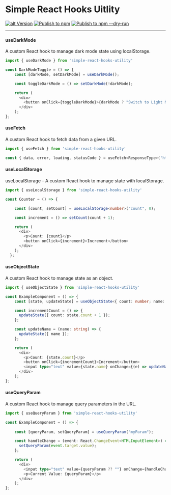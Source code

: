 # Simple React Hooks Uitlity

[![alt Version](https://img.shields.io/npm/v/simple-react-hooks-utility?color=blue)](https://www.npmjs.com/package/simple-react-hooks-utility) [![Publish to npm](https://github.com/ajaxer-org/simple-react-hooks/actions/workflows/publish.yml/badge.svg)](https://github.com/ajaxer-org/simple-react-hooks/actions/workflows/publish.yml) [![Publish to npm --dry-run](https://github.com/ajaxer-org/simple-react-hooks/actions/workflows/publish-dry-run.yml/badge.svg)](https://github.com/ajaxer-org/simple-react-hooks/actions/workflows/publish-dry-run.yml)

---

#### useDarkMode
A custom React hook to manage dark mode state using localStorage.

``` typescript
import { useDarkMode } from 'simple-react-hooks-utility'

const DarkModeToggle = () => {
    const [darkMode, setDarkMode] = useDarkMode();

    const toggleDarkMode = () => setDarkMode(!darkMode);

    return (
      <div>
        <button onClick={toggleDarkMode}>{darkMode ? "Switch to Light Mode" : "Switch to Dark Mode"}</button>
      </div>
    );
};
```



#### useFetch
A custom React hook to fetch data from a given URL.

```javascript
import { useFetch } from 'simple-react-hooks-utility'

const { data, error, loading, statusCode } = useFetch<ResponseType>('https://api.myserver.com');
```



#### useLocalStorage
useLocalStorage - A custom React hook to manage state with localStorage.

``` typescript
import { useLocalStorage } from 'simple-react-hooks-utility'

const Counter = () => {

    const [count, setCount] = useLocalStorage<number>("count", 0);

    const increment = () => setCount(count + 1);

    return (
      <div>
        <p>Count: {count}</p>
        <button onClick={increment}>Increment</button>
      </div>
    );
  };
```



#### useObjectState
A custom React hook to manage state as an object.

``` typescript
import { useObjectState } from 'simple-react-hooks-utility'

const ExampleComponent = () => {
    const [state, updateState] = useObjectState<{ count: number; name: string }>({ count: 0, name: "" });

    const incrementCount = () => {
      updateState({ count: state.count + 1 });
    };

    const updateName = (name: string) => {
      updateState({ name });
    };

    return (
      <div>
        <p>Count: {state.count}</p>
        <button onClick={incrementCount}>Increment</button>
        <input type="text" value={state.name} onChange={(e) => updateName(e.target.value)} />
      </div>
    );
};
 ```



#### useQueryParam
A custom React hook to manage query parameters in the URL.

``` typescript
import { useQueryParam } from 'simple-react-hooks-utility'

const ExampleComponent = () => {
    
    const [queryParam, setQueryParam] = useQueryParam("myParam");

    const handleChange = (event: React.ChangeEvent<HTMLInputElement>) => {
      setQueryParam(event.target.value);
    };

    return (
      <div>
        <input type="text" value={queryParam ?? ""} onChange={handleChange} />
        <p>Current Value: {queryParam}</p>
      </div>
    );
};
```

